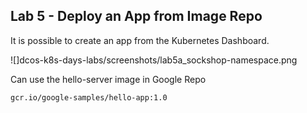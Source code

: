 ## Lab 5 - Deploy an App from Image Repo

It is possible to create an app from the Kubernetes Dashboard. 

![]dcos-k8s-days-labs/screenshots/lab5a_sockshop-namespace.png
      

Can use the hello-server image in Google Repo

```
gcr.io/google-samples/hello-app:1.0
```

